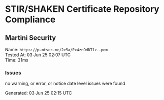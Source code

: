 # STIR/SHAKEN Certificate Repository Compliance

## Martini Security

Name: `https://p.mtsec.me/2e5a/Px4znOdDT1z-.pem`\
Tested At: 03 Jun 25 02:07 UTC\
Time: 31ms

### Issues

no warning, or error, or notice date level issues were found

Generated: 03 Jun 25 02:15 UTC